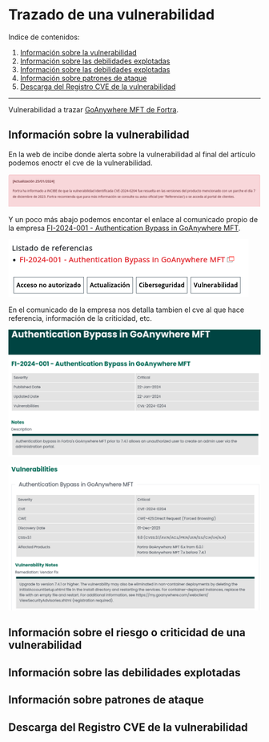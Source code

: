 # Trazado de una vulnerabilidad

Indice de contenidos:

1. [Información sobre la vulnerabilidad](#información-sobre-la-vulnerabilidad)
2. [Información sobre las debilidades explotadas](#información-sobre-el-riesgo-o-criticidad-de-una-vulnerabilidad)
3. [Información sobre las debilidades explotadas](#información-sobre-las-debilidades-explotadas)
4. [Información sobre patrones de ataque](#información-sobre-patrones-de-ataque)
5. [Descarga del Registro CVE de la vulnerabilidad](#descarga-del-registro-cve-de-la-vulnerabilidad)

- - -

Vulnerabilidad a trazar [GoAnywhere MFT de Fortra](https://www.incibe.es/empresas/avisos/vulnerabilidad-critica-de-omision-de-autenticacion-en-goanywhere-mft-de-fortra).


## Información sobre la vulnerabilidad

En la web de incibe donde alerta sobre la vulnerabilidad al final del artículo podemos enoctr el cve de la vulnerabilidad.

![Incibe vulnerabilitie note](images/incibe-vulnerabilitie-note.png)

Y un poco más abajo podemos encontar el enlace al comunicado propio de la empresa [FI-2024-001 - Authentication Bypass in GoAnywhere MFT](https://www.fortra.com/security/advisories/product-security/fi-2024-001).

![Incibe refence](images/incibe-refence.png)

En el comunicado de la empresa nos detalla tambien el cve al que hace referencia, información de la criticidad, etc.

![Fortra comunication 1](images/fortra-comunication_1.png)

![Fortra comunication 2](images/fortra-comunication_2.png)

## Información sobre el riesgo o criticidad de una vulnerabilidad

## Información sobre las debilidades explotadas

## Información sobre patrones de ataque

## Descarga del Registro CVE de la vulnerabilidad


